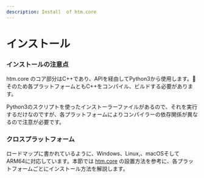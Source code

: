 ```yaml
---
description: Install  of htm.core
---
```


# インストール

### インストールの注意点

htm.core のコア部分はC++であり、APIを経由してPython3から使用します。 そのため各プラットフォームともC++をコンパイル、ビルドする必要があります。

Python3のスクリプトを使ったインストーラーファイルがあるので、それを実行するだけなのですが、各プラットフォームによりコンパイラーの依存関係が異なるので注意が必要です。

###  クロスプラットフォーム

ロードマップに書かれているように、Windows、Linux,、macOSそして ARM64に対応しています。本節では [htm.core](https://github.com/htm-community/htm.core) の設置方法を参考に、各プラットフォームごとにインストール方法を解説します。

